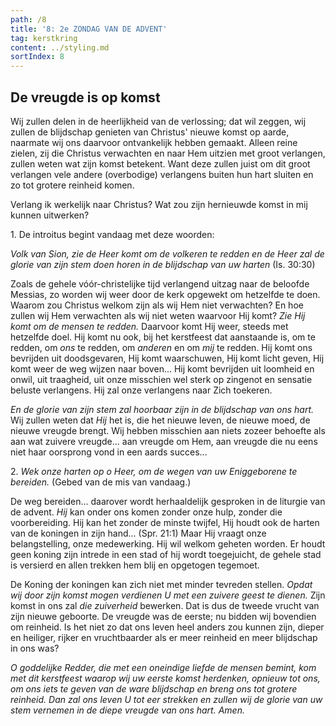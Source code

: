 ```yaml
---
path: /8
title: '8: 2e ZONDAG VAN DE ADVENT'
tag: kerstkring
content: ../styling.md
sortIndex: 8
---
```


## De vreugde is op komst

Wij zullen delen in de heerlijkheid van de verlossing; dat wil zeggen, wij zullen de blijdschap genieten van Christus' nieuwe komst op aarde, naarmate wij ons daarvoor ontvankelijk hebben gemaakt. Alleen reine zielen, zij die Christus verwachten en naar Hem uitzien met groot verlangen, zullen weten wat zijn komst betekent. Want deze zullen juist om dit groot verlangen vele andere (overbodige) verlangens buiten hun hart sluiten en zo tot grotere reinheid komen.

Verlang ik werkelijk naar Christus? Wat zou zijn hernieuwde komst in mij kunnen uitwerken?

1\. De introitus begint vandaag met deze woorden:

_Volk van Sion, zie de Heer komt om de volkeren te redden en de Heer zal de glorie van zijn stem doen horen in de blijdschap van uw harten_ (Is. 30:30)

Zoals de gehele vóór-christelijke tijd verlangend uitzag naar de beloofde Messias, zo worden wij weer door de kerk opgewekt om hetzelfde te doen. Waarom zou Christus welkom zijn als wij Hem niet verwachten? En hoe zullen wij Hem verwachten als wij niet weten waarvoor Hij komt? _Zie Hij komt om de mensen te redden._ Daarvoor komt Hij weer, steeds met hetzelfde doel. Hij komt nu ook, bij het kerstfeest dat aanstaande is, om te redden, om _ons_ te redden, om _anderen_ en om _mij_ te redden. Hij komt ons bevrijden uit doodsgevaren, Hij komt waarschuwen, Hij komt licht geven, Hij komt weer de weg wijzen naar boven... Hij komt bevrijden uit loomheid en onwil, uit traagheid, uit onze misschien wel sterk op zingenot en sensatie beluste verlangens. Hij zal onze verlangens naar Zich toekeren.

_En de glorie van zijn stem zal hoorbaar zijn in de blijdschap van ons hart._ Wij zullen weten dat _Hij_ het is, die het nieuwe leven, de nieuwe moed, de nieuwe vreugde brengt. Wij hebben misschien aan niets zozeer behoefte als aan wat zuivere vreugde... aan vreugde om Hem, aan vreugde die nu eens niet haar oorsprong vond in een aards succes...

2\. _Wek onze harten op o Heer, om de wegen van uw Eniggeborene te bereiden._ (Gebed van de mis van vandaag.)

De weg bereiden... daarover wordt herhaaldelijk gesproken in de liturgie van de advent. _Hij_ kan onder ons komen zonder onze hulp, zonder die voorbereiding. Hij kan het zonder de minste twijfel, Hij houdt ook de harten van de koningen in zijn hand... (Spr. 21:1) Maar Hij vraagt onze belangstelling, onze medewerking. Hij wil welkom geheten worden. Er houdt geen koning zijn intrede in een stad of hij wordt toegejuicht, de gehele stad is versierd en allen trekken hem blij en opgetogen tegemoet.

De Koning der koningen kan zich niet met minder tevreden stellen. _Opdat wij door zijn komst mogen verdienen U met een zuivere geest te dienen._ Zijn komst in ons zal _die zuiverheid_ bewerken. Dat is dus de tweede vrucht van zijn nieuwe geboorte. De vreugde was de eerste; nu bidden wij bovendien om reinheid. Is het niet zo dat ons leven heel anders zou kunnen zijn, dieper en heiliger, rijker en vruchtbaarder als er meer reinheid en meer blijdschap in ons was?

_O goddelijke Redder, die met een oneindige liefde de mensen bemint, kom met dit kerstfeest waarop wij uw eerste komst herdenken, opnieuw tot ons, om ons iets te geven van de ware blijdschap en breng ons tot grotere reinheid. Dan zal ons leven U tot eer strekken en zullen wij de glorie van uw stem vernemen in de diepe vreugde van ons hart. Amen._
